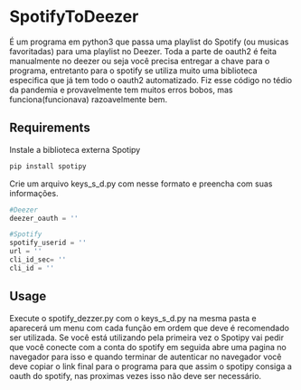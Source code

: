 # SpotifyToDeezer

É um programa em python3 que passa uma playlist do Spotify (ou musicas favoritadas) para uma playlist no Deezer. Toda a parte de oauth2 é feita manualmente no deezer ou seja você precisa entregar a chave para o programa, entretanto para o spotify se utiliza muito uma biblioteca especifica que já tem todo o oauth2 automatizado. Fiz esse código no tédio da pandemia e provavelmente tem muitos erros bobos, mas funciona(funcionava) razoavelmente bem.

## Requirements 
Instale a biblioteca externa Spotipy
```bash
pip install spotipy 
```
Crie um arquivo keys_s_d.py com nesse formato e preencha com suas informações.
```python
#Deezer
deezer_oauth = ''

#Spotify
spotify_userid = ''
url = ''
cli_id_sec= ''
cli_id = ''
```
## Usage
Execute o spotify_dezzer.py com o keys_s_d.py na mesma pasta e aparecerá um menu com cada função em ordem que deve é recomendado ser utilizada. Se você está utilizando pela primeira vez o Spotipy vai pedir que você conecte com a conta do spotify em seguida abre uma pagina no navegador para isso e quando terminar de autenticar no navegador você deve copiar o link final para o programa para que assim o spotipy consiga a oauth do spotify, nas proximas vezes isso não deve ser necessário. 
